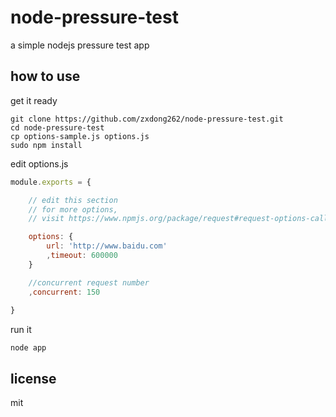 # node-pressure-test

a simple nodejs pressure test app

## how to use

get it ready

```Batchfile
git clone https://github.com/zxdong262/node-pressure-test.git
cd node-pressure-test
cp options-sample.js options.js
sudo npm install
```

edit options.js

```javascript
module.exports = {

    // edit this section
    // for more options, 
    // visit https://www.npmjs.org/package/request#request-options-callback-

    options: {
        url: 'http://www.baidu.com'
        ,timeout: 600000
    }

    //concurrent request number
    ,concurrent: 150
    
}
```

run it

```Batchfile
node app
```

## license

mit